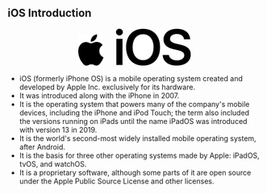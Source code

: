 
## iOS Introduction
<p align="center">
  <img src="./assets/images/apple_Logo.png" height="10%" width="10%">
  &nbsp;&nbsp;&nbsp;&nbsp;
  <img src="./assets/images/iOS_Logo.png">
</p>

- iOS (formerly iPhone OS) is a mobile operating system created and developed by Apple Inc. exclusively for its hardware.
- It was introduced along with the iPhone in 2007. 
- It is the operating system that powers many of the company's mobile devices, including the iPhone and iPod Touch; the term also included the versions running on iPads until the name iPadOS was introduced with version 13 in 2019. 
- It is the world's second-most widely installed mobile operating system, after Android. 
- It is the basis for three other operating systems made by Apple: iPadOS, tvOS, and watchOS. 
- It is a proprietary software, although some parts of it are open source under the Apple Public Source License and other licenses.
